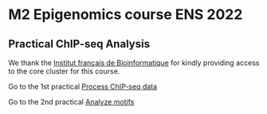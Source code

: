 # M2 Epigenomics course ENS 2022

## Practical ChIP-seq Analysis

We thank the [Institut français de Bioinformatique](https://www.france-bioinformatique.fr/fr/cluster) for kindly providing access to the core cluster for this course.

Go to the 1st practical [Process ChIP-seq data](/hands-on/hands-on.md)

Go to the 2nd practical [Analyze motifs](/hands-on/motif_disco.md)

